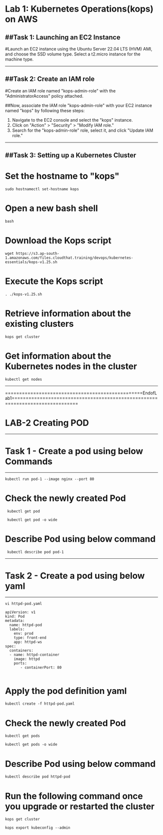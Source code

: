 
Lab 1: Kubernetes Operations(kops) on AWS
=============================================================

##Task 1: Launching an EC2 Instance
-----------------------------------------------------------------
#Launch an EC2 instance using the Ubuntu Server 22.04 LTS (HVM) AMI, and choose the SSD volume type. Select a t2.micro instance for the machine type.

-----------------------------------------------------------------
##Task 2: Create an IAM role
-----------------------------------------------------------------
#Create an IAM role named "kops-admin-role" with the "AdministratorAccess" policy attached.

##Now, associate the IAM role "kops-admin-role" with your EC2 instance named "kops" by following these steps:

1. Navigate to the EC2 console and select the "kops" instance.
2. Click on "Action" > "Security" > "Modify IAM role."
3. Search for the "kops-admin-role" role, select it, and click "Update IAM role."


-----------------------------------------------------------------
##Task 3: Setting up a Kubernetes Cluster
-----------------------------------------------------------------
# Set the hostname to "kops"
```
sudo hostnamectl set-hostname kops
```

# Open a new bash shell
```
bash
```
# Download the Kops script
```
wget https://s3.ap-south-1.amazonaws.com/files.cloudthat.training/devops/kubernetes-essentials/kops-v1.25.sh
```
# Execute the Kops script
```
. ./kops-v1.25.sh
```
# Retrieve information about the existing clusters
```
kops get cluster
```
# Get information about the Kubernetes nodes in the cluster
```
kubectl get nodes
```
--------------------------------
=================================================EndofLab1==============================================================================



LAB-2  Creating POD
=============================================================
---------------------------------------------------------------
# Task 1 - Create a pod using below Commands
---------------------------------------------------------------
 ```
 kubectl run pod-1 --image nginx --port 80 
```
# Check the newly created Pod
```
 kubectl get pod
```
```
 kubectl get pod -o wide
```

# Describe Pod using below command
```
 kubectl describe pod pod-1
```



---------------------------------------------------------------
# Task 2 - Create a pod using below yaml
---------------------------------------------------------------
``` 
vi httpd-pod.yaml
``` 
```
apiVersion: v1
kind: Pod
metadata:
  name: httpd-pod
  labels:
    env: prod 
    type: front-end
    app: httpd-ws
spec:
  containers:
  - name: httpd-container
    image: httpd
    ports:
       - containerPort: 80
 
 ```
# Apply the pod definition yaml
 ```
kubectl create -f httpd-pod.yaml
 ```
 
# Check the newly created Pod
 ```
kubectl get pods
 ```
```
kubectl get pods -o wide
 ```
# Describe Pod using below command
 ```
kubectl describe pod httpd-pod
```

# Run the following command once you upgrade or restarted the cluster
```
kops get cluster
```
```
kops export kubeconfig --admin
```
